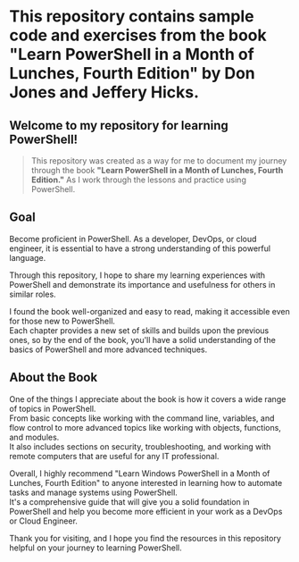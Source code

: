 # This repository contains sample code and exercises from the book "Learn PowerShell in a Month of Lunches, Fourth Edition" by Don Jones and Jeffery Hicks.
## Welcome to my repository for learning PowerShell! <br/>

>This repository was created as a way for me to document my journey through the book **"Learn PowerShell in a Month of Lunches, Fourth Edition."** As I work through the lessons and practice using PowerShell. 



**Goal** 
------

Become proficient in PowerShell. As a developer, DevOps, or cloud engineer, it is essential to have a strong understanding of this powerful language.

Through this repository, I hope to share my learning experiences with PowerShell and demonstrate its importance and usefulness for others in similar roles.

I found the book well-organized and easy to read, making it accessible even for those new to PowerShell. <br/>
Each chapter provides a new set of skills and builds upon the previous ones, so by the end of the book, you'll have a solid understanding of the basics of PowerShell and more advanced techniques.

**About the Book**
------

One of the things I appreciate about the book is how it covers a wide range of topics in PowerShell. <br/>
From basic concepts like working with the command line, variables, and flow control to more advanced topics like working with objects, functions, and modules. <br/>
It also includes sections on security, troubleshooting, and working with remote computers that are useful for any IT professional.<br/>

Overall, I highly recommend "Learn Windows PowerShell in a Month of Lunches, Fourth Edition" to anyone interested in learning how to automate tasks and manage systems using PowerShell. <br/>It's a comprehensive guide that will give you a solid foundation in PowerShell and help you become more efficient in your work as a DevOps or Cloud Engineer.

Thank you for visiting, and I hope you find the resources in this repository helpful on your journey to learning PowerShell.